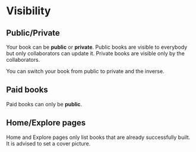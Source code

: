 # Visibility

## Public/Private

Your book can be **public** or **private**. Public books are visible to everybody but only collaborators can update it. Private books are visible only by the collaborators.

You can switch your book from public to private and the inverse.

## Paid books

Paid books can only be **public**.

## Home/Explore pages

Home and Explore pages only list books that are already successfully built. It is advised to set a cover picture.


